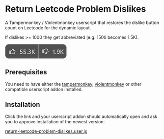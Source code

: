 # Return Leetcode Problem Dislikes
A Tampermonkey / Violentmonkey userscript that restores the dislike button count on Leetcode for the dynamic layout.

If dislikes >= 1000 they get abbreviated (e.g. 1500 becomes 1.5K).

![](./docs/assets/like-dislike.png)

## Prerequisites

You need to have either the [tampermonkey](https://www.tampermonkey.net/), [violentmonkey](https://violentmonkey.github.io/) or other compatible userscript addon installed.

## Installation

Click the link and your userscript addon should automatically open and ask you to approve installation of the newest version:

[return-leetcode-problem-dislikes.user.js](https://raw.githubusercontent.com/NickUfer/return-leetcode-problem-dislikes/main/return-leetcode-problem-dislikes.user.js)
